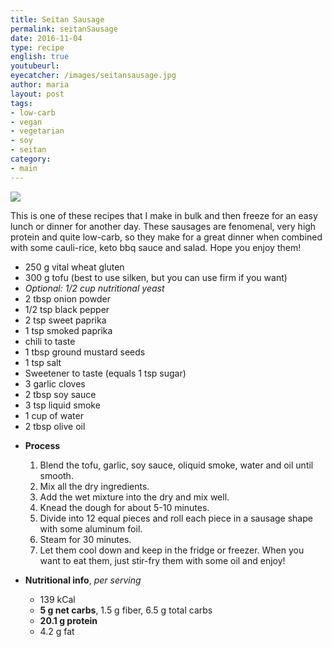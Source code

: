 ```yaml
---
title: Seitan Sausage
permalink: seitanSausage
date: 2016-11-04
type: recipe
english: true
youtubeurl: 
eyecatcher: /images/seitansausage.jpg
author: maria
layout: post
tags:
- low-carb
- vegan
- vegetarian
- soy
- seitan
category:
- main
---
```


<img src="https://farm1.staticflickr.com/268/31553354842_96c90f3f12_o_d.jpg" />

This is one of these recipes that I make in bulk and then freeze for an easy lunch or dinner for another day. These sausages are fenomenal, very high protein and quite low-carb, so they make for a great dinner when combined with some cauli-rice, keto bbq sauce and salad. Hope you enjoy them!


<ul>
  <li>250 g vital wheat gluten</li>
  <li>300 g tofu (best to use silken, but you can use firm if you want)</li>
  <li><i>Optional: 1/2 cup nutritional yeast</i></li>
  <li>2 tbsp onion powder</li>
  <li>1/2 tsp black pepper</li>
  <li>2 tsp sweet paprika</li>
  <li>1 tsp smoked paprika</li>
  <li>chili to taste</li>
  <li>1 tbsp ground mustard seeds</li>
  <li>1 tsp salt</li>
  <li>Sweetener to taste (equals 1 tsp sugar)</li>
  <li>3 garlic cloves</li>
  <li>2 tbsp soy sauce</li>
  <li>3 tsp liquid smoke</li>
  <li>1 cup of water</li>
  <li>2 tbsp olive oil</li>
</ul>

* **Process**
  1. Blend the tofu, garlic, soy sauce, oliquid smoke, water and oil until smooth.
  2. Mix all the dry ingredients. 
  3. Add the wet mixture into the dry and mix well. 
  4. Knead the dough for about 5-10 minutes. 
  5. Divide into 12 equal pieces and roll each piece in a sausage shape with some aluminum foil. 
  6. Steam for 30 minutes. 
  7. Let them cool down and keep in the fridge or freezer. When you want to eat them, just stir-fry them with some oil and enjoy!


* **Nutritional info**, _per serving_
  * 139 kCal
  * **5 g net carbs**, 1.5 g fiber, 6.5 g total carbs
  * **20.1 g protein**
  * 4.2 g fat

